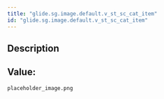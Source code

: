 ```yaml
---
title: "glide.sg.image.default.v_st_sc_cat_item"
id: "glide.sg.image.default.v_st_sc_cat_item"
---
```

## Description



## Value: 
```
placeholder_image.png
```